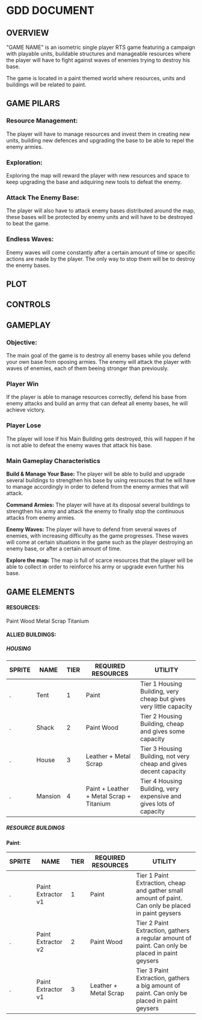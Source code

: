 # GDD DOCUMENT




## OVERVIEW 

"GAME NAME" is an isometric single player RTS game featuring a campaign with playable units, buildable structures and manageable resources where the player will have to fight against waves of enemies trying to destroy his base.

The game is located in a paint themed world where resources, units and buildings will be related to paint.


## GAME PILARS

### Resource Management:
The player will have to manage resources and invest them in creating new units, building new defences and upgrading the base to be able to repel the enemy armies.

### Exploration: 
Exploring the map will reward the player with new resources and space to keep upgrading the base and adquiring new tools to defeat the enemy.

### Attack The Enemy Base: 
The player will also have to attack enemy bases distributed around the map, these bases will be protected by enemy units and will have to be destroyed to beat the game.

### Endless Waves:
Enemy waves will come constantly after a certain amount of time or specific actions are made by the player. The only way to stop them will be to destroy the enemy bases.


## PLOT



## CONTROLS




## GAMEPLAY

### Objective:
The main goal of the game is to destroy all enemy bases while you defend your own base from oposing armies. The enemy will attack the player with waves of enemies, each of them beeing stronger than previously.

### Player Win
If the player is able to manage resources correctly, defend his base from enemy attacks and build an army that can defeat all enemy bases, he will achieve victory.

### Player Lose
The player will lose if his Main Building gets destroyed, this will happen if he is not able to defeat the enemy waves that attack his base.

### Main Gameplay Characteristics

**Build & Manage Your Base:** The player will be able to build and upgrade several buildings to strengthen his base by using resrouces that he will have to manage accordingly in order to defend from the enemy armies that will attack. 

**Command Armies:** The player will have at its disposal several  buildings to strengthen his army and attack the enemy to finally stop the continuous attacks from enemy armies.

**Enemy Waves:** The player will have to defend from several waves of enemies, with increasing difficulty as the game progresses. These waves will come at certain situations in the game such as the player destroying an enemy base, or after a certain amount of time.

**Explore the map:** The map is full of scarce resources that the player will be able to collect in order to reinforce his army or upgrade even further his base.

## GAME ELEMENTS
#### RESOURCES:

Paint
Wood
Metal Scrap
Titanium


#### ALLIED BUILDINGS:

##### HOUSING

 SPRITE|   NAME         | TIER |   REQUIRED RESOURCES | UTILITY
 ---------|------------ | ------------- | -----------| ---------
.|Tent | 1 | Paint | Tier 1 Housing Building, very cheap but gives very little capacity
.|Shack | 2 | Paint Wood | Tier 2 Housing Building, cheap and gives some capacity
.|House | 3 | Leather + Metal Scrap | Tier 3 Housing Building, not very cheap and gives decent capacity
.|Mansion| 4 | Paint + Leather + Metal Scrap + Titanium | Tier 4 Housing Building, very expensive and gives lots of capacity

##### RESOURCE BUILDINGS

**Paint**:

 SPRITE|   NAME         | TIER |   REQUIRED RESOURCES | UTILITY
 ---------|------------ | ------------- | -----------| ---------
.|Paint Extractor v1 | 1 | Paint | Tier 1 Paint Extraction, cheap and gather small amount of paint. Can only be placed in paint geysers
.|Paint Extractor v2 | 2 | Paint Wood | Tier 2 Paint Extraction, gathers a regular amount of paint. Can only be placed in paint geysers
.|Paint Extractor v1 | 3 | Leather + Metal Scrap | Tier 3 Paint Extraction, gathers a big amount of paint. Can only be placed in paint geysers

